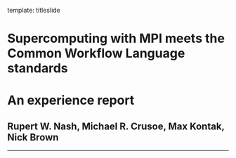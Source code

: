 template: titleslide

# Supercomputing with MPI meets the Common Workflow Language standards
# An experience report
## Rupert W. Nash, Michael R. Crusoe, Max Kontak, Nick Brown

---


